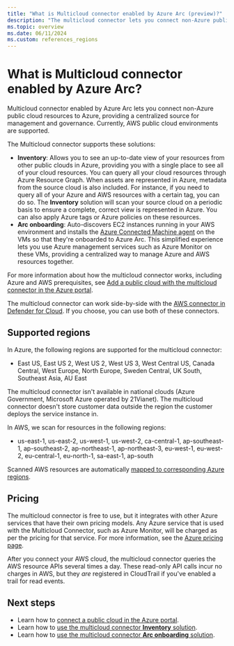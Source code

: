 ```yaml
---
title: "What is Multicloud connector enabled by Azure Arc (preview)?"
description: "The multicloud connector lets you connect non-Azure public cloud resources to Azure, providing a centralized source for management and governance."
ms.topic: overview
ms.date: 06/11/2024
ms.custom: references_regions
---
```


# What is Multicloud connector enabled by Azure Arc?

Multicloud connector enabled by Azure Arc lets you connect non-Azure public cloud resources to Azure, providing a centralized source for management and governance. Currently, AWS public cloud environments are supported.

The Multicloud connector supports these solutions:

- **Inventory**: Allows you to see an up-to-date view of your resources from other public clouds in Azure, providing you with a single place to see all of your cloud resources. You can query all your cloud resources through Azure Resource Graph. When assets are represented in Azure, metadata from the source cloud is also included. For instance, if you need to query all of your Azure and AWS resources with a certain tag, you can do so. The **Inventory** solution will scan your source cloud on a periodic basis to ensure a complete, correct view is represented in Azure. You can also apply Azure tags or Azure policies on these resources.
- **Arc onboarding**: Auto-discovers EC2 instances running in your AWS environment and installs the [Azure Connected Machine agent](/azure/azure-arc/servers/agent-overview) on the VMs so that they're onboarded to Azure Arc. This simplified experience lets you use Azure management services such as Azure Monitor on these VMs, providing a centralized way to manage Azure and AWS resources together.

For more information about how the multicloud connector works, including Azure and AWS prerequisites, see [Add a public cloud with the multicloud connector in the Azure portal](connect-to-aws.md).

The multicloud connector can work side-by-side with the [AWS connector in Defender for Cloud](/azure/defender-for-cloud/quickstart-onboard-aws). If you choose, you can use both of these connectors.

## Supported regions

In Azure, the following regions are supported for the multicloud connector:

- East US, East US 2, West US 2, West US 3, West Central US, Canada Central, West Europe, North Europe, Sweden Central, UK South, Southeast Asia, AU East

The multicloud connector isn't available in national clouds (Azure Government, Microsoft Azure operated by 21Vianet). The multicloud connector doesn't store customer data outside the region the customer deploys the service instance in.

In AWS, we scan for resources in the following regions:

- us-east-1, us-east-2, us-west-1, us-west-2, ca-central-1, ap-southeast-1, ap-southeast-2, ap-northeast-1, ap-northeast-3, eu-west-1, eu-west-2, eu-central-1, eu-north-1, sa-east-1, ap-south

Scanned AWS resources are automatically [mapped to corresponding Azure regions](resource-representation.md#region-mapping).

## Pricing

The multicloud connector is free to use, but it integrates with other Azure services that have their own pricing models. Any Azure service that is used with the Multicloud Connector, such as Azure Monitor, will be charged as per the pricing for that service. For more information, see the [Azure pricing page](https://azure.microsoft.com/pricing/).

After you connect your AWS cloud, the multicloud connector queries the AWS resource APIs several times a day. These read-only API calls incur no charges in AWS, but they *are* registered in CloudTrail if you've enabled a trail for read events.


## Next steps

- Learn how to [connect a public cloud in the Azure portal](connect-to-aws.md).
- Learn how to [use the multicloud connector **Inventory** solution](view-multicloud-inventory.md).
- Learn how to [use the multicloud connector **Arc onboarding** solution](onboard-multicloud-vms-arc.md).
